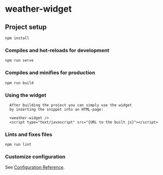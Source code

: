 # weather-widget

## Project setup
```
npm install
```

### Compiles and hot-reloads for development
```
npm run serve
```

### Compiles and minifies for production
```
npm run build
```

### Using the widget
```
  After building the project you can simply use the widget
  by inserting the snippet into an HTML-page:

  <weather-widget />
  <script type="text/javascript" src="{URL to the built js}"></script>
```

### Lints and fixes files
```
npm run lint
```

### Customize configuration
See [Configuration Reference](https://cli.vuejs.org/config/).
